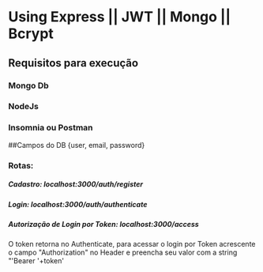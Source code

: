 
# Using Express || JWT || Mongo || Bcrypt

## Requisitos para execução
### Mongo Db
### NodeJs
### Insomnia ou Postman


##Campos do DB {user, email, password}

### Rotas:
##### Cadastro: localhost:3000/auth/register
##### Login: localhost:3000/auth/authenticate
##### Autorização de Login por Token: localhost:3000/access

 O token retorna no Authenticate, para acessar o login por Token acrescente o campo "Authorization" no Header e preencha seu valor com a string "'Bearer '+token'
